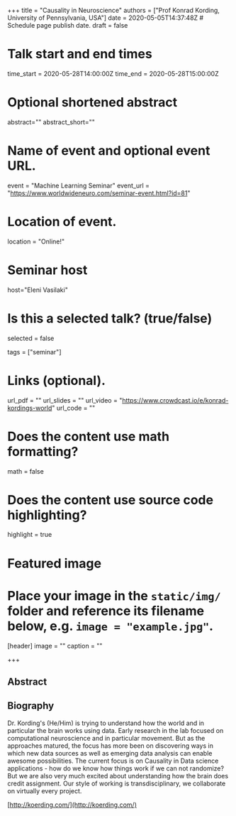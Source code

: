 +++
title = "Causality in Neuroscience"
authors = ["Prof Konrad Kording, University of Pennsylvania, USA"]
date = 2020-05-05T14:37:48Z  # Schedule page publish date.
draft = false

# Talk start and end times
time_start = 2020-05-28T14:00:00Z
time_end = 2020-05-28T15:00:00Z

# Optional shortened abstract
abstract=""
abstract_short=""

# Name of event and optional event URL.
event = "Machine Learning Seminar"
event_url = "https://www.worldwideneuro.com/seminar-event.html?id=81"

# Location of event.
location = "Online!"

# Seminar host
host="Eleni Vasilaki"

# Is this a selected talk? (true/false)
selected = false

tags = ["seminar"]

# Links (optional).
url_pdf = ""
url_slides = ""
url_video = "https://www.crowdcast.io/e/konrad-kordings-world"
url_code = ""

# Does the content use math formatting?
math = false

# Does the content use source code highlighting?
highlight = true

# Featured image
# Place your image in the `static/img/` folder and reference its filename below, e.g. `image = "example.jpg"`.
[header]
image = ""
caption = ""

+++

## Abstract


## Biography

Dr. Kording's (He/Him) is trying to understand how the world and in particular the brain works using data. Early research in the lab focused on computational neuroscience and in particular movement. But as the approaches matured, the focus has more been on discovering ways in which new data sources as well as emerging data analysis can enable awesome possibilities. The current focus is on Causality in Data science applications - how do we know how things work if we can not randomize? But we are also very much excited about understanding how the brain does credit assignment. Our style of working is transdisciplinary, we collaborate on virtually every project.  
  
[http://koerding.com/](http://koerding.com/)
